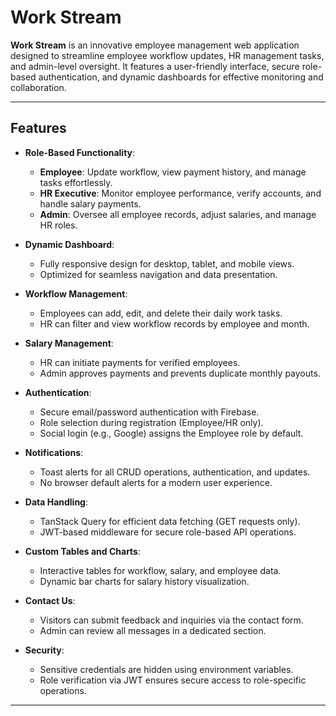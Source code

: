 # **Work Stream**

**Work Stream** is an innovative employee management web application designed to streamline employee workflow updates, HR management tasks, and admin-level oversight. It features a user-friendly interface, secure role-based authentication, and dynamic dashboards for effective monitoring and collaboration.

---

## **Features**

- **Role-Based Functionality**:
  - **Employee**: Update workflow, view payment history, and manage tasks effortlessly.
  - **HR Executive**: Monitor employee performance, verify accounts, and handle salary payments.
  - **Admin**: Oversee all employee records, adjust salaries, and manage HR roles.

- **Dynamic Dashboard**:
  - Fully responsive design for desktop, tablet, and mobile views.
  - Optimized for seamless navigation and data presentation.

- **Workflow Management**:
  - Employees can add, edit, and delete their daily work tasks.
  - HR can filter and view workflow records by employee and month.

- **Salary Management**:
  - HR can initiate payments for verified employees.
  - Admin approves payments and prevents duplicate monthly payouts.

- **Authentication**:
  - Secure email/password authentication with Firebase.
  - Role selection during registration (Employee/HR only).
  - Social login (e.g., Google) assigns the Employee role by default.

- **Notifications**:
  - Toast alerts for all CRUD operations, authentication, and updates.
  - No browser default alerts for a modern user experience.

- **Data Handling**:
  - TanStack Query for efficient data fetching (GET requests only).
  - JWT-based middleware for secure role-based API operations.

- **Custom Tables and Charts**:
  - Interactive tables for workflow, salary, and employee data.
  - Dynamic bar charts for salary history visualization.

- **Contact Us**:
  - Visitors can submit feedback and inquiries via the contact form.
  - Admin can review all messages in a dedicated section.

- **Security**:
  - Sensitive credentials are hidden using environment variables.
  - Role verification via JWT ensures secure access to role-specific operations.

---
